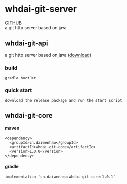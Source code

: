 # whdai-git-server  
[GITHUB](https://github.com/geekidea/spring-boot-plus)  
a git http server based on java  

## whdai-git-api  
a git http server based on java ([download](https://github.com/dwhmofly/whdai-git-server/releases))  
### build  
    gradle bootJar
### quick start  
    download the release package and run the start script
## whdai-git-core  
#### maven  
```  
<dependency>
  <groupId>cn.daiwenhao</groupId>
  <artifactId>whdai-git-core</artifactId>
  <version>1.0.0</version>
</dependency>
```  
#### gradle  
    implementation 'cn.daiwenhao:whdai-git-core:1.0.1'
